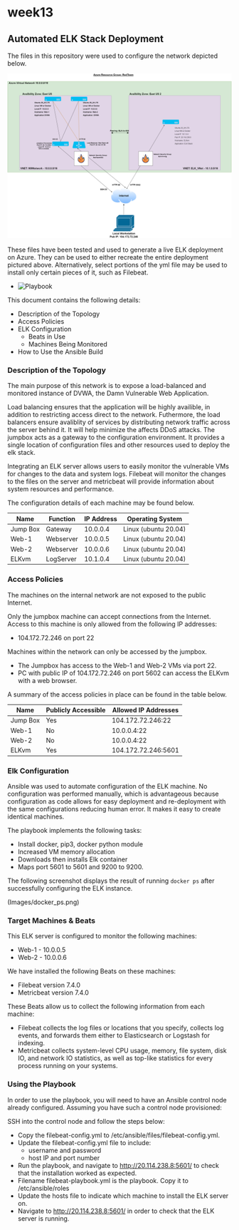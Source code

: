 # week13
## Automated ELK Stack Deployment

The files in this repository were used to configure the network depicted below.

![Azure Diagram](Diagrams/Elk-DVWA.png)

These files have been tested and used to generate a live ELK deployment on Azure. They can be used to either recreate the entire deployment pictured above. Alternatively, select portions of the yml file may be used to install only certain pieces of it, such as Filebeat.

  - ![Playbook](Ansible/elk-playbook.yml)

This document contains the following details:
- Description of the Topology
- Access Policies
- ELK Configuration
  - Beats in Use
  - Machines Being Monitored
- How to Use the Ansible Build


### Description of the Topology

The main purpose of this network is to expose a load-balanced and monitored instance of DVWA, the Damn Vulnerable Web Application.

Load balancing ensures that the application will be highly availible, in addition to restricting access direct to the network. Futhermore, the load balancers ensure avaliblity of services by distributing network traffic across the server behind it. It will help minimize the affects DDoS attacks. The jumpbox acts as a gateway to the configuration environment. It provides a single location of configuration files and other resources used to deploy the elk stack.

Integrating an ELK server allows users to easily monitor the vulnerable VMs for changes to the data and system logs. Filebeat will monitor the changes to the files on the server and metricbeat will provide information about system resources and performance. 

The configuration details of each machine may be found below.

| Name     | Function  | IP Address | Operating System     |
|----------|-----------|------------|----------------------|
| Jump Box | Gateway   | 10.0.0.4   | Linux (ubuntu 20.04) |
| Web-1    | Webserver | 10.0.0.5   | Linux (ubuntu 20.04) |
| Web-2    | Webserver | 10.0.0.6   | Linux (ubuntu 20.04) |
| ELKvm    | LogServer | 10.1.0.4   | Linux (ubuntu 20.04) |

### Access Policies

The machines on the internal network are not exposed to the public Internet. 

Only the jumpbox machine can accept connections from the Internet. Access to this machine is only allowed from the following IP addresses:
- 104.172.72.246 on port 22

Machines within the network can only be accessed by the jumpbox.
- The Jumpbox has access to the Web-1 and Web-2 VMs via port 22.
- PC with public IP of 104.172.72.246 on port 5602 can access the ELKvm with a web browser. 

A summary of the access policies in place can be found in the table below.

| Name     | Publicly Accessible | Allowed IP Addresses |
|----------|---------------------|----------------------|
| Jump Box | Yes                 | 104.172.72.246:22    |
| Web-1    | No                  | 10.0.0.4:22          |
| Web-2    | No                  | 10.0.0.4:22          |
| ELKvm    | Yes                 | 104.172.72.246:5601  |

### Elk Configuration

Ansible was used to automate configuration of the ELK machine. No configuration was performed manually, which is advantageous because configuration as code allows for easy deployment and re-deployment with the same configurations reducing human error. It makes it easy to create identical machines.

The playbook implements the following tasks:
- Install docker, pip3, docker python module
- Increased VM memory allocation
- Downloads then installs Elk container
- Maps port 5601 to 5601 and 9200 to 9200.

The following screenshot displays the result of running `docker ps` after successfully configuring the ELK instance.

(Images/docker_ps.png)

### Target Machines & Beats
This ELK server is configured to monitor the following machines:
- Web-1 - 10.0.0.5
- Web-2 - 10.0.0.6

We have installed the following Beats on these machines:
- Filebeat version 7.4.0
- Metricbeat version 7.4.0

These Beats allow us to collect the following information from each machine:
- Filebeat collects the log files or locations that you specify, collects log events, and forwards them either to Elasticsearch or Logstash for indexing.
- Metricbeat collects system-level CPU usage, memory, file system, disk IO, and network IO statistics, as well as top-like statistics for every process running on your systems.

### Using the Playbook
In order to use the playbook, you will need to have an Ansible control node already configured. Assuming you have such a control node provisioned: 

SSH into the control node and follow the steps below:
- Copy the filebeat-config.yml to /etc/ansible/files/filebeat-config.yml.
- Update the filebeat-config.yml file to include:
  - username and password
  - host IP and port number
- Run the playbook, and navigate to http://20.114.238.8:5601/ to check that the installation worked as expected.
- Filename filebeat-playbook.yml is the playbook. Copy it to /etc/ansible/roles
- Update the hosts file to indicate which machine to install the ELK server on.
- Navigate to http://20.114.238.8:5601/ in order to check that the ELK server is running.

